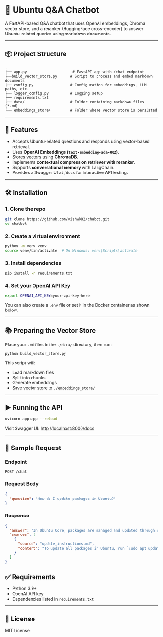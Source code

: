 # 🧠 Ubuntu Q&A Chatbot

A FastAPI-based Q&A chatbot that uses OpenAI embeddings, Chroma vector store, and a reranker (HuggingFace cross-encoder) to answer Ubuntu-related queries using markdown documents.

---

## 📦 Project Structure

```
.
├── app.py                     # FastAPI app with /chat endpoint
├──build_vector_store.py      # Script to process and embed markdown documents
├── config.py                 # Configuration for embeddings, LLM, paths, etc.
├── logger_config.py          # Logging setup
├── requirements.txt
├── data/                     # Folder containing markdown files (*.md)
└── embeddings_store/         # Folder where vector store is persisted
```

---

## 🚀 Features

- Accepts Ubuntu-related questions and responds using vector-based retrieval.
- Uses **OpenAI Embeddings (`text-embedding-ada-002`)**.
- Stores vectors using **ChromaDB**.
- Implements **contextual compression retriever with reranker**.
- Supports **conversational memory** with LangChain.
- Provides a Swagger UI at `/docs` for interactive API testing.


---

## 🛠️ Installation

### 1. Clone the repo

```bash
git clone https://github.com/vishwk82/chabot.git
cd chatbot
```

### 2. Create a virtual environment

```bash
python -m venv venv
source venv/bin/activate  # On Windows: venv\Scripts\activate
```

### 3. Install dependencies

```bash
pip install -r requirements.txt
```

### 4. Set your OpenAI API Key

```bash
export OPENAI_API_KEY=your-api-key-here
```

You can also create a `.env` file or set it in the Docker container as shown below.

---

## 📚 Preparing the Vector Store

Place your `.md` files in the `./data/` directory, then run:

```bash
python build_vector_store.py
```

This script will:
- Load markdown files
- Split into chunks
- Generate embeddings
- Save vector store to `./embeddings_store/`

---

## ▶️ Running the API

```bash
uvicorn app:app --reload
```

Visit Swagger UI: [http://localhost:8000/docs](http://localhost:8000/docs)

---

## 🧪 Sample Request

### Endpoint

```
POST /chat
```

### Request Body

```json
{
  "question": "How do I update packages in Ubuntu?"
}
```

### Response

```json
{
  "answer": "In Ubuntu Core, packages are managed and updated through snap packages. Updates are automatic, reliable, secure, and transparent, governed by snapd, the snap daemon. You can see which snap packages are installed by using the command `snap list`. Updates to snaps, including security updates, are published in the Ubuntu store and automatically applied to your system.",
  "sources": [
    {
      "source": "update_instructions.md",
      "content": "To update all packages in Ubuntu, run `sudo apt update && sudo apt upgrade`."
    }
  ]
}
```


## ✅ Requirements

- Python 3.9+
- OpenAI API key
- Dependencies listed in `requirements.txt`

---

## 📄 License

MIT License